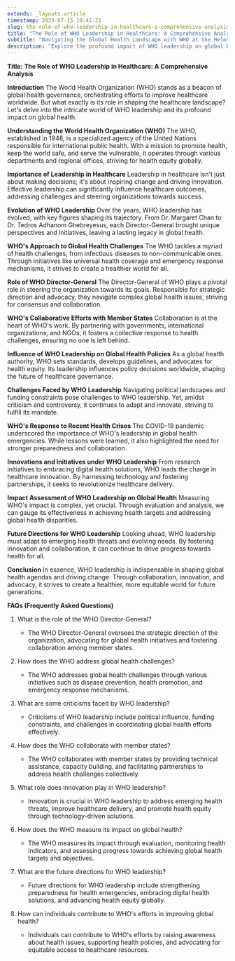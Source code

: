 ```yaml
---
extends: _layouts.article
timestamp: 2023-07-15 10:45:21
slug: the-role-of-who-leadership-in-healthcare-a-comprehensive-analysis
title: "The Role of WHO Leadership in Healthcare: A Comprehensive Analysis"
subtitle: "Navigating the Global Health Landscape with WHO at the Helm"
description: "Explore the profound impact of WHO leadership on global healthcare outcomes and initiatives. Discover how WHO's strategic direction shapes the future of healthcare worldwide."
---
```


**Title: The Role of WHO Leadership in Healthcare: A Comprehensive Analysis**

**Introduction**
The World Health Organization (WHO) stands as a beacon of global health governance, orchestrating efforts to improve healthcare worldwide. But what exactly is its role in shaping the healthcare landscape? Let's delve into the intricate world of WHO leadership and its profound impact on global health.

**Understanding the World Health Organization (WHO)**
The WHO, established in 1948, is a specialized agency of the United Nations responsible for international public health. With a mission to promote health, keep the world safe, and serve the vulnerable, it operates through various departments and regional offices, striving for health equity globally.

**Importance of Leadership in Healthcare**
Leadership in healthcare isn't just about making decisions; it's about inspiring change and driving innovation. Effective leadership can significantly influence healthcare outcomes, addressing challenges and steering organizations towards success.

**Evolution of WHO Leadership**
Over the years, WHO leadership has evolved, with key figures shaping its trajectory. From Dr. Margaret Chan to Dr. Tedros Adhanom Ghebreyesus, each Director-General brought unique perspectives and initiatives, leaving a lasting legacy in global health.

**WHO's Approach to Global Health Challenges**
The WHO tackles a myriad of health challenges, from infectious diseases to non-communicable ones. Through initiatives like universal health coverage and emergency response mechanisms, it strives to create a healthier world for all.

**Role of WHO Director-General**
The Director-General of WHO plays a pivotal role in steering the organization towards its goals. Responsible for strategic direction and advocacy, they navigate complex global health issues, striving for consensus and collaboration.

**WHO's Collaborative Efforts with Member States**
Collaboration is at the heart of WHO's work. By partnering with governments, international organizations, and NGOs, it fosters a collective response to health challenges, ensuring no one is left behind.

**Influence of WHO Leadership on Global Health Policies**
As a global health authority, WHO sets standards, develops guidelines, and advocates for health equity. Its leadership influences policy decisions worldwide, shaping the future of healthcare governance.

**Challenges Faced by WHO Leadership**
Navigating political landscapes and funding constraints pose challenges to WHO leadership. Yet, amidst criticism and controversy, it continues to adapt and innovate, striving to fulfill its mandate.

**WHO's Response to Recent Health Crises**
The COVID-19 pandemic underscored the importance of WHO's leadership in global health emergencies. While lessons were learned, it also highlighted the need for stronger preparedness and collaboration.

**Innovations and Initiatives under WHO Leadership**
From research initiatives to embracing digital health solutions, WHO leads the charge in healthcare innovation. By harnessing technology and fostering partnerships, it seeks to revolutionize healthcare delivery.

**Impact Assessment of WHO Leadership on Global Health**
Measuring WHO's impact is complex, yet crucial. Through evaluation and analysis, we can gauge its effectiveness in achieving health targets and addressing global health disparities.

**Future Directions for WHO Leadership**
Looking ahead, WHO leadership must adapt to emerging health threats and evolving needs. By fostering innovation and collaboration, it can continue to drive progress towards health for all.

**Conclusion**
In essence, WHO leadership is indispensable in shaping global health agendas and driving change. Through collaboration, innovation, and advocacy, it strives to create a healthier, more equitable world for future generations.

**FAQs (Frequently Asked Questions)**

1. What is the role of the WHO Director-General?
   - The WHO Director-General oversees the strategic direction of the organization, advocating for global health initiatives and fostering collaboration among member states.

2. How does the WHO address global health challenges?
   - The WHO addresses global health challenges through various initiatives such as disease prevention, health promotion, and emergency response mechanisms.

3. What are some criticisms faced by WHO leadership?
   - Criticisms of WHO leadership include political influence, funding constraints, and challenges in coordinating global health efforts effectively.

4. How does the WHO collaborate with member states?
   - The WHO collaborates with member states by providing technical assistance, capacity building, and facilitating partnerships to address health challenges collectively.

5. What role does innovation play in WHO leadership?
   - Innovation is crucial in WHO leadership to address emerging health threats, improve healthcare delivery, and promote health equity through technology-driven solutions.

6. How does the WHO measure its impact on global health?
   - The WHO measures its impact through evaluation, monitoring health indicators, and assessing progress towards achieving global health targets and objectives.

7. What are the future directions for WHO leadership?
   - Future directions for WHO leadership include strengthening preparedness for health emergencies, embracing digital health solutions, and advancing health equity globally.

8. How can individuals contribute to WHO's efforts in improving global health?
   - Individuals can contribute to WHO's efforts by raising awareness about health issues, supporting health policies, and advocating for equitable access to healthcare resources.
